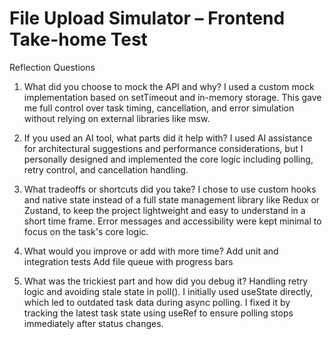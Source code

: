 # File Upload Simulator – Frontend Take-home Test

Reflection Questions

1. What did you choose to mock the API and why?
   I used a custom mock implementation based on setTimeout and in-memory storage. This gave me full control over task timing, cancellation, and error simulation without relying on external libraries like msw.

2. If you used an AI tool, what parts did it help with?
   I used AI assistance for architectural suggestions and performance considerations, but I personally designed and implemented the core logic including polling, retry control, and cancellation handling.

3. What tradeoffs or shortcuts did you take?
   I chose to use custom hooks and native state instead of a full state management library like Redux or Zustand, to keep the project lightweight and easy to understand in a short time frame. Error messages and accessibility were kept minimal to focus on the task's core logic.

4. What would you improve or add with more time?
   Add unit and integration tests
   Add file queue with progress bars

5. What was the trickiest part and how did you debug it?
   Handling retry logic and avoiding stale state in poll(). I initially used useState directly, which led to outdated task data during async polling. I fixed it by tracking the latest task state using useRef to ensure polling stops immediately after status changes.
